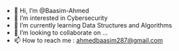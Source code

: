 - 👋 Hi, I’m @Baasim-Ahmed
- 👀 I’m interested in Cybersecurity
- 🌱 I’m currently learning Data Structures and Algorithms
- 💞️ I’m looking to collaborate on ...
- 📫 How to reach me : ahmedbaasim287@gmail.com

<!---
Baasim-Ahmed/Baasim-Ahmed is a ✨ special ✨ repository because its `README.md` (this file) appears on your GitHub profile.
You can click the Preview link to take a look at your changes.
--->
